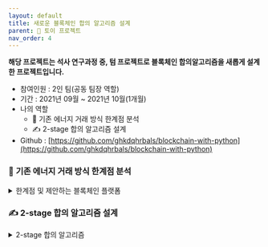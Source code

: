 ```yaml
---
layout: default
title: 새로운 블록체인 합의 알고리즘 설계
parent: 📌 토이 프로젝트
nav_order: 4
---
```


**해당 프로젝트는 석사 연구과정 중, 텀 프로젝트로 블록체인 합의알고리즘을 새롭게 설계한 프로젝트입니다.**

* 참여인원 : 2인 팀(공동 팀장 역할)
* 기간 : 2021년 09월 ~ 2021년 10월(1개월)
* 나의 역할
   * 📃 기존 에너지 거래 방식 한계점 분석
   * ✍️ 2-stage 합의 알고리즘 설계
* Github : [https://github.com/ghkdqhrbals/blockchain-with-python](https://github.com/ghkdqhrbals/blockchain-with-python) 

### 📃 **기존 에너지 거래 방식 한계점 분석**

<details><summary> 한계점 및 제안하는 블록체인 플랫폼 </summary><div markdown="1">

### 1. 기존 에너지 거래 방식 한계점

![img](../../../assets/img/terms/5.png)

> * 한국 전력 공사의 계약 독점
> * 계약 무결성 침해 위험 존재
> * 계약 수수료 발생
> * 수동화 계약으로 인한 비효율성

### 2. 제안하는 에너지 거래 블록체인 플랫폼

![img](../../../assets/img/terms/6.png)

> * 지속적으로 변하는 블록 채굴자에게 계약 위임
> * 계약 무결성 보존
> * 채굴자에게 계약 수수료 지급
> * 자동화 계약으로 인한 효율성

</div></details>

### ✍️ **2-stage 합의 알고리즘 설계**

<details><summary> 2-stage 합의 알고리즘 </summary><div markdown="1">

### 1. 트랜젝션 설계

1. Not signed by Supplier : 트랜잭션 전송

| FROM(ID) | ENERGY | MONEY | TO(ID) |   signature1   | signature2 | Fee |
|:--------:|:------:|:-----:|:------:|:--------------:|:----------:|:---:|
|    Amy   |   50   |  41$  |   M1   |  Sig(Amy, Tx1) |    NULL    |  5% |
|    Bob   |   30   |  22$  |   M3   |  Sig(Bob, Tx2) |    NULL    |  7% |
|   Chen   |   20   |  56$  |   M2   | Sig(Chen, Tx3) |    NULL    |  3% |
|    ...   |   ...  |  ...  |   ...  |        …       |      …     |  …  |

2. Signed by Supplier : 서명 후 트랜잭션에 담기

| FROM(ID) | ENERGY | MONEY | TO(ID) |   signature1   |      signature2      | Fee |
|:--------:|:------:|:-----:|:------:|:--------------:|:--------------------:|:---:|
|    Amy   |   50   |  41$  |   M1   |  Sig(Amy, Tx1) | Sig(M1,Sig(Amy,Tx1)) |  5% |
|    Bob   |   30   |  22$  |   M3   |  Sig(Bob, Tx2) | Sig(M2,Sig(Bob,Tx2)) |  7% |
|   Chen   |   20   |  56$  |   M2   | Sig(Chen, Tx3) |         NULL         |  3% |
|    ...   |   ...  |  ...  |   ...  |        …       |           …          |  …  |

### 2. 2-stage consensus algorithm

* 블록 생성자 결정

**𝑀𝑖𝑛𝑒𝑟=𝑀𝑎𝑥_𝐴𝑑𝑑𝑟 (ℎ𝑎𝑠ℎ(𝑃𝑟𝑒𝑣𝐵𝑙𝑜𝑐𝑘𝐻𝑎𝑠ℎ,𝐴𝑑𝑑𝑟)**

* 블록 완결

**∑(0<𝑖<𝑑)𝑅𝐸100_𝑖^𝑎𝑔𝑟𝑒𝑒 ≥2/3 𝑅𝐸100_𝑡𝑜𝑡𝑎𝑙**

### 3. 프로토타입 결과

![img](../../../assets/img/terms/1.png)
![img](../../../assets/img/terms/2.png)
![img](../../../assets/img/terms/3.png)
![img](../../../assets/img/terms/4.png)


</div></details>